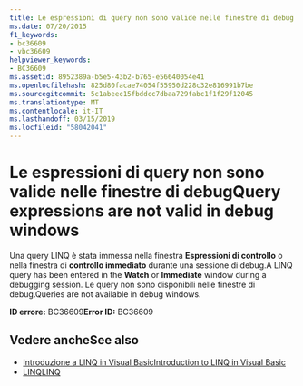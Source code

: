 ```yaml
---
title: Le espressioni di query non sono valide nelle finestre di debug
ms.date: 07/20/2015
f1_keywords:
- bc36609
- vbc36609
helpviewer_keywords:
- BC36609
ms.assetid: 8952389a-b5e5-43b2-b765-e56640054e41
ms.openlocfilehash: 825d80facae74054f55950d228c32e816991b7be
ms.sourcegitcommit: 5c1abeec15fbddcc7dbaa729fabc1f1f29f12045
ms.translationtype: MT
ms.contentlocale: it-IT
ms.lasthandoff: 03/15/2019
ms.locfileid: "58042041"
---
```

# <a name="query-expressions-are-not-valid-in-debug-windows"></a><span data-ttu-id="a465f-102">Le espressioni di query non sono valide nelle finestre di debug</span><span class="sxs-lookup"><span data-stu-id="a465f-102">Query expressions are not valid in debug windows</span></span>
<span data-ttu-id="a465f-103">Una query LINQ è stata immessa nella finestra **Espressioni di controllo** o nella finestra di **controllo immediato** durante una sessione di debug.</span><span class="sxs-lookup"><span data-stu-id="a465f-103">A LINQ query has been entered in the **Watch** or **Immediate** window during a debugging session.</span></span> <span data-ttu-id="a465f-104">Le query non sono disponibili nelle finestre di debug.</span><span class="sxs-lookup"><span data-stu-id="a465f-104">Queries are not available in debug windows.</span></span>  
  
 <span data-ttu-id="a465f-105">**ID errore:** BC36609</span><span class="sxs-lookup"><span data-stu-id="a465f-105">**Error ID:** BC36609</span></span>  
  
## <a name="see-also"></a><span data-ttu-id="a465f-106">Vedere anche</span><span class="sxs-lookup"><span data-stu-id="a465f-106">See also</span></span>

- [<span data-ttu-id="a465f-107">Introduzione a LINQ in Visual Basic</span><span class="sxs-lookup"><span data-stu-id="a465f-107">Introduction to LINQ in Visual Basic</span></span>](../../visual-basic/programming-guide/language-features/linq/introduction-to-linq.md)
- [<span data-ttu-id="a465f-108">LINQ</span><span class="sxs-lookup"><span data-stu-id="a465f-108">LINQ</span></span>](../../visual-basic/programming-guide/language-features/linq/index.md)

